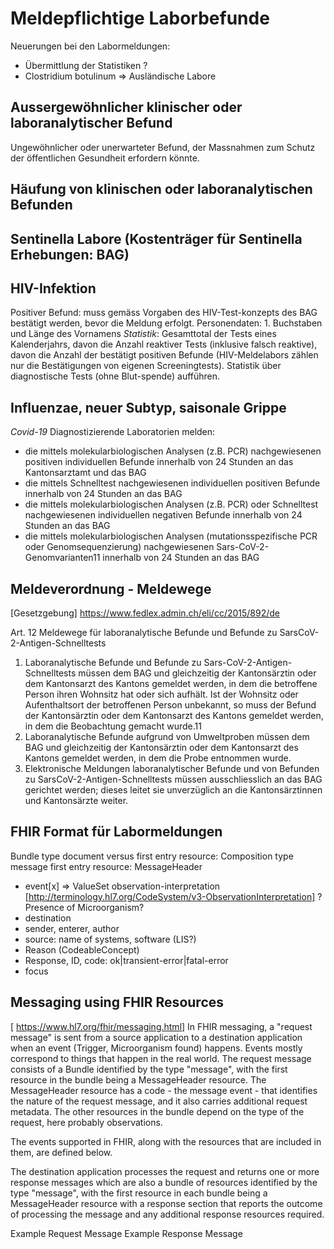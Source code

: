 # Meldepflichtige Laborbefunde

Neuerungen bei den Labormeldungen:

* Übermittlung der Statistiken ?
* Clostridium botulinum => Ausländische Labore

## Aussergewöhnlicher klinischer oder laboranalytischer Befund

Ungewöhnlicher oder unerwarteter Befund, der Massnahmen zum Schutz der öffentlichen Gesundheit erfordern könnte.

## Häufung von klinischen oder laboranalytischen Befunden

## Sentinella Labore (Kostenträger für Sentinella Erhebungen: BAG)

## HIV-Infektion

Positiver Befund: muss gemäss Vorgaben des HIV-Test-konzepts des BAG bestätigt werden, bevor die Meldung erfolgt.
Personendaten: 1. Buchstaben und Länge des Vornamens
*Statistik*: Gesamttotal der Tests eines Kalenderjahrs, davon die Anzahl reaktiver Tests (inklusive falsch reaktive), davon die Anzahl der bestätigt positiven Befunde (HIV-Meldelabors zählen nur die Bestätigungen von eigenen Screeningtests). Statistik über diagnostische Tests (ohne Blut-spende) aufführen.

## Influenzae, neuer Subtyp, saisonale Grippe

*Covid-19*
Diagnostizierende Laboratorien melden:

* die mittels molekularbiologischen Analysen (z.B. PCR) nachgewiesenen positiven individuellen Befunde innerhalb von 24 Stunden an das Kantonsarztamt und das BAG
* die mittels Schnelltest nachgewiesenen individuellen positiven Befunde innerhalb von 24 Stunden an das BAG
* die mittels molekularbiologischen Analysen (z.B. PCR) oder Schnelltest nachgewiesenen individuellen negativen Befunde innerhalb von 24 Stunden an das BAG
* die mittels molekularbiologischen Analysen (mutationsspezifische PCR oder Genomsequenzierung) nachgewiesenen Sars-CoV-2-Genomvarianten11 innerhalb von 24 Stunden an das BAG

## Meldeverordnung - Meldewege

[Gesetzgebung] <https://www.fedlex.admin.ch/eli/cc/2015/892/de>

Art. 12
Meldewege für laboranalytische Befunde und Befunde zu SarsCoV-2-Antigen-Schnelltests

1. Laboranalytische Befunde und Befunde zu Sars-CoV-2-Antigen-Schnelltests müssen dem BAG und gleichzeitig der Kantonsärztin oder dem Kantonsarzt des Kantons gemeldet werden, in dem die betroffene Person ihren Wohnsitz hat oder sich aufhält. Ist der Wohnsitz oder Aufenthaltsort der betroffenen Person unbekannt, so muss der Befund der Kantonsärztin oder dem Kantonsarzt des Kantons gemeldet werden, in dem die Beobachtung gemacht wurde.11
2. Laboranalytische Befunde aufgrund von Umweltproben müssen dem BAG und gleichzeitig der Kantonsärztin oder dem Kantonsarzt des Kantons gemeldet werden, in dem die Probe entnommen wurde.
3. Elektronische Meldungen laboranalytischer Befunde und von Befunden zu SarsCoV-2-Antigen-Schnelltests müssen ausschliesslich an das BAG gerichtet werden; dieses leitet sie unverzüglich an die Kantonsärztinnen und Kantonsärzte weiter.

## FHIR Format für Labormeldungen

Bundle
type document
versus
first entry resource: Composition
type message
first entry resource: MessageHeader

* event[x] => ValueSet observation-interpretation [http://terminology.hl7.org/CodeSystem/v3-ObservationInterpretation] ?Presence of Microorganism?
* destination
* sender, enterer, author
* source: name of systems, software (LIS?)
* Reason (CodeableConcept)
* Response, ID, code: ok|transient-error|fatal-error
* focus

## Messaging using FHIR Resources

[ <https://www.hl7.org/fhir/messaging.html>]
In FHIR messaging, a "request message" is sent from a source application to a destination application when an event (Trigger, Microorganism found) happens. Events mostly correspond to things that happen in the real world. The request message consists of a Bundle identified by the type "message", with the first resource in the bundle being a MessageHeader resource. The MessageHeader resource has a code - the message event - that identifies the nature of the request message, and it also carries additional request metadata. The other resources in the bundle depend on the type of the request, here probably observations.

The events supported in FHIR, along with the resources that are included in them, are defined below.

The destination application processes the request and returns one or more response messages which are also a bundle of resources identified by the type "message", with the first resource in each bundle being a MessageHeader resource with a response section that reports the outcome of processing the message and any additional response resources required.

Example Request Message
Example Response Message
